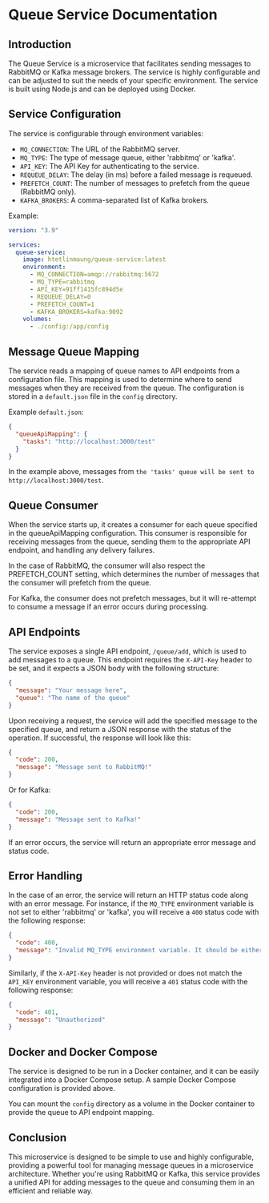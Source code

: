 # Queue Service Documentation

## Introduction

The Queue Service is a microservice that facilitates sending messages to RabbitMQ or Kafka message brokers. The service is highly configurable and can be adjusted to suit the needs of your specific environment. The service is built using Node.js and can be deployed using Docker.

## Service Configuration

The service is configurable through environment variables:

- `MQ_CONNECTION`: The URL of the RabbitMQ server.
- `MQ_TYPE`: The type of message queue, either 'rabbitmq' or 'kafka'.
- `API_KEY`: The API Key for authenticating to the service.
- `REQUEUE_DELAY`: The delay (in ms) before a failed message is requeued.
- `PREFETCH_COUNT`: The number of messages to prefetch from the queue (RabbitMQ only).
- `KAFKA_BROKERS`: A comma-separated list of Kafka brokers.

Example:

```yml
version: "3.9"

services:
  queue-service:
    image: htetlinmaung/queue-service:latest
    environment:
      - MQ_CONNECTION=amqp://rabbitmq:5672
      - MQ_TYPE=rabbitmq
      - API_KEY=91ff1415fc894d5e
      - REQUEUE_DELAY=0
      - PREFETCH_COUNT=1
      - KAFKA_BROKERS=kafka:9092
    volumes:
      - ./config:/app/config
```

## Message Queue Mapping

The service reads a mapping of queue names to API endpoints from a configuration file. This mapping is used to determine where to send messages when they are received from the queue. The configuration is stored in a `default.json` file in the `config` directory.

Example `default.json`:

```json
{
  "queueApiMapping": {
    "tasks": "http://localhost:3000/test"
  }
}
```

In the example above, messages from `the 'tasks' queue will be sent to http://localhost:3000/test`.

## Queue Consumer

When the service starts up, it creates a consumer for each queue specified in the queueApiMapping configuration. This consumer is responsible for receiving messages from the queue, sending them to the appropriate API endpoint, and handling any delivery failures.

In the case of RabbitMQ, the consumer will also respect the PREFETCH_COUNT setting, which determines the number of messages that the consumer will prefetch from the queue.

For Kafka, the consumer does not prefetch messages, but it will re-attempt to consume a message if an error occurs during processing.

## API Endpoints

The service exposes a single API endpoint, `/queue/add`, which is used to add messages to a queue. This endpoint requires the `X-API-Key` header to be set, and it expects a JSON body with the following structure:

```json
{
  "message": "Your message here",
  "queue": "The name of the queue"
}
```

Upon receiving a request, the service will add the specified message to the specified queue, and return a JSON response with the status of the operation. If successful, the response will look like this:

```json
{
  "code": 200,
  "message": "Message sent to RabbitMQ!"
}
```

Or for Kafka:

```json
{
  "code": 200,
  "message": "Message sent to Kafka!"
}
```

If an error occurs, the service will return an appropriate error message and status code.

## Error Handling

In the case of an error, the service will return an HTTP status code along with an error message. For instance, if the `MQ_TYPE` environment variable is not set to either 'rabbitmq' or 'kafka', you will receive a `400` status code with the following response:

```json
{
  "code": 400,
  "message": "Invalid MQ_TYPE environment variable. It should be either 'rabbitmq' or 'kafka'."
}
```

Similarly, if the `X-API-Key` header is not provided or does not match the `API_KEY` environment variable, you will receive a `401` status code with the following response:

```json
{
  "code": 401,
  "message": "Unauthorized"
}
```

## Docker and Docker Compose

The service is designed to be run in a Docker container, and it can be easily integrated into a Docker Compose setup. A sample Docker Compose configuration is provided above.

You can mount the `config` directory as a volume in the Docker container to provide the queue to API endpoint mapping.

## Conclusion

This microservice is designed to be simple to use and highly configurable, providing a powerful tool for managing message queues in a microservice architecture. Whether you're using RabbitMQ or Kafka, this service provides a unified API for adding messages to the queue and consuming them in an efficient and reliable way.
